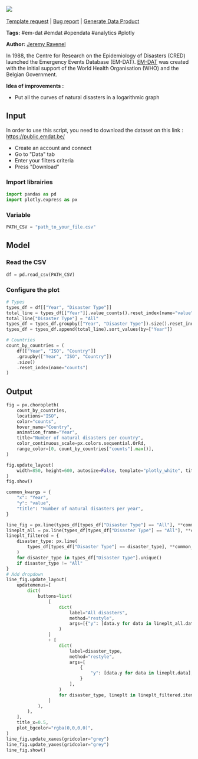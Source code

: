 <a href="https://app.naas.ai/user-redirect/naas/downloader?url=https://raw.githubusercontent.com/jupyter-naas/awesome-notebooks/master/EM-DAT/EM-DAT_natural_disasters.ipynb" target="_parent"><img src="https://naasai-public.s3.eu-west-3.amazonaws.com/open_in_naas.svg"/></a><br><br><a href="https://github.com/jupyter-naas/awesome-notebooks/issues/new?assignees=&labels=&template=template-request.md&title=Tool+-+Action+of+the+notebook+">Template request</a> | <a href="https://github.com/jupyter-naas/awesome-notebooks/issues/new?assignees=&labels=bug&template=bug_report.md&title=EM-DAT+-+Natural+disasters:+Error+short+description">Bug report</a> | <a href="https://app.naas.ai/user-redirect/naas/downloader?url=https://raw.githubusercontent.com/jupyter-naas/awesome-notebooks/master/Naas/Naas_Start_data_product.ipynb" target="_parent">Generate Data Product</a>

**Tags:** #em-dat #emdat #opendata #analytics #plotly

**Author:** [Jeremy Ravenel](https://www.linkedin.com/in/ACoAAAJHE7sB5OxuKHuzguZ9L6lfDHqw--cdnJg/)

In 1988, the Centre for Research on the Epidemiology of Disasters (CRED) launched the Emergency Events Database (EM-DAT). [EM-DAT](https://www.emdat.be/) was created with the initial support of the World Health Organisation (WHO) and the Belgian Government.

**Idea of improvements :**
- Put all the curves of natural disasters in a logarithmic graph

## Input

In order to use this script, you need to download the dataset on this link :
https://public.emdat.be/
- Create an account and connect
- Go to "Data" tab
- Enter your filters criteria
- Press "Download"

### Import librairies


```python
import pandas as pd
import plotly.express as px
```

### Variable


```python
PATH_CSV = "path_to_your_file.csv"
```

## Model

### Read the CSV


```python
df = pd.read_csv(PATH_CSV)
```

### Configure the plot


```python
# Types
types_df = df[["Year", "Disaster Type"]]
total_line = types_df[["Year"]].value_counts().reset_index(name="value")
total_line["Disaster Type"] = "All"
types_df = types_df.groupby(["Year", "Disaster Type"]).size().reset_index(name="value")
types_df = types_df.append(total_line).sort_values(by=["Year"])

# Countries
count_by_countries = (
    df[["Year", "ISO", "Country"]]
    .groupby(["Year", "ISO", "Country"])
    .size()
    .reset_index(name="counts")
)
```

## Output


```python
fig = px.choropleth(
    count_by_countries,
    locations="ISO",
    color="counts",
    hover_name="Country",
    animation_frame="Year",
    title="Number of natural disasters per country",
    color_continuous_scale=px.colors.sequential.OrRd,
    range_color=[0, count_by_countries["counts"].max()],
)

fig.update_layout(
    width=850, height=600, autosize=False, template="plotly_white", title_x=0.5
)
fig.show()
```


```python
common_kwargs = {
    "x": "Year",
    "y": "value",
    "title": "Number of natural disasters per year",
}

line_fig = px.line(types_df[types_df["Disaster Type"] == "All"], **common_kwargs)
lineplt_all = px.line(types_df[types_df["Disaster Type"] == "All"], **common_kwargs)
lineplt_filtered = {
    disaster_type: px.line(
        types_df[types_df["Disaster Type"] == disaster_type], **common_kwargs
    )
    for disaster_type in types_df["Disaster Type"].unique()
    if disaster_type != "All"
}
# Add dropdown
line_fig.update_layout(
    updatemenus=[
        dict(
            buttons=list(
                [
                    dict(
                        label="All disasters",
                        method="restyle",
                        args=[{"y": [data.y for data in lineplt_all.data]}],
                    )
                ]
                + [
                    dict(
                        label=disaster_type,
                        method="restyle",
                        args=[
                            {
                                "y": [data.y for data in lineplt.data],
                            }
                        ],
                    )
                    for disaster_type, lineplt in lineplt_filtered.items()
                ]
            ),
        ),
    ],
    title_x=0.5,
    plot_bgcolor="rgba(0,0,0,0)",
)
line_fig.update_xaxes(gridcolor="grey")
line_fig.update_yaxes(gridcolor="grey")
line_fig.show()
```
